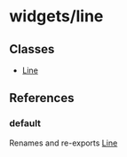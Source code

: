 # widgets/line

## Classes

- [Line](widgets.line.Class.Line.md)

## References

### default

Renames and re-exports [Line](widgets.line.Class.Line.md)
